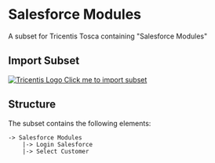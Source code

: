 # Salesforce Modules

A subset for Tricentis Tosca containing "Salesforce Modules"

## Import Subset

<a href="github-windows:https://github.com/bibliothek/awesome-subsets/raw/master/Salesforce%20Modules/Salesforce%20Modules.tsu">![Tricentis Logo](https://tricentis-com-tricentis.netdna-ssl.com/wp-content/uploads/2016/09/Tricentis-Logo-75px.png) Click me to import subset</a>

## Structure

The subset contains the following elements:

```
-> Salesforce Modules
    |-> Login Salesforce
    |-> Select Customer

```

